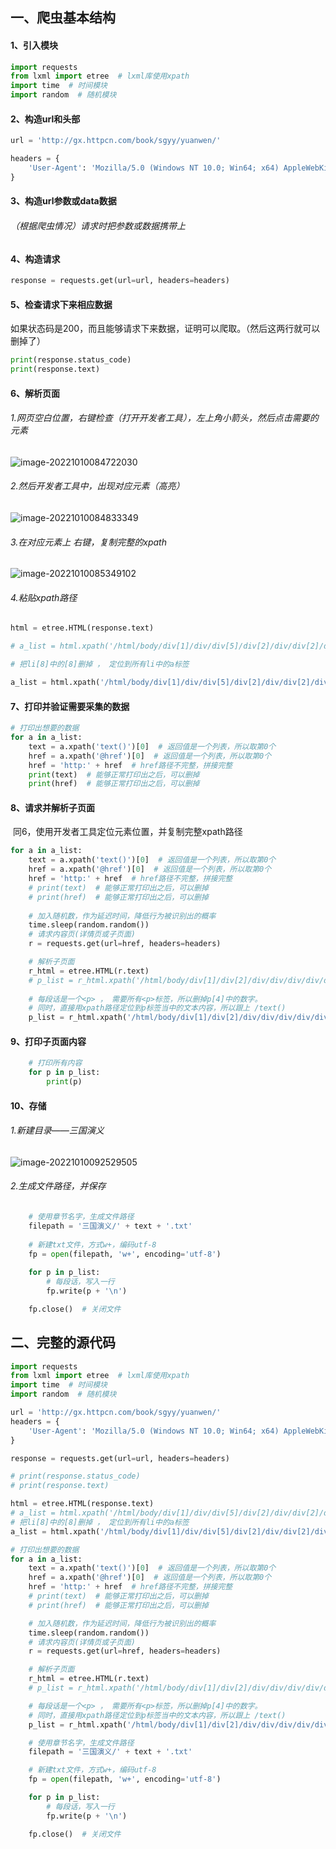 一、爬虫基本结构
----------------



#### 1、引入模块

```python
import requests  
from lxml import etree  # lxml库使用xpath
import time  # 时间模块
import random  # 随机模块
```



#### 2、构造url和头部

```python
url = 'http://gx.httpcn.com/book/sgyy/yuanwen/'

headers = {
    'User-Agent': 'Mozilla/5.0 (Windows NT 10.0; Win64; x64) AppleWebKit/537.36 (KHTML, like Gecko) Chrome/105.0.0.0 Safari/537.36'
}
```



#### 3、构造url参数或data数据

###### 	（根据爬虫情况）请求时把参数或数据携带上



#### 4、构造请求

```python
response = requests.get(url=url, headers=headers)
```



#### 5、检查请求下来相应数据

​	如果状态码是200，而且能够请求下来数据，证明可以爬取。（然后这两行就可以删掉了）

```python
print(response.status_code)
print(response.text)
```



#### 6、解析页面

###### 	1.网页空白位置，右键检查（打开开发者工具），左上角小箭头，然后点击需要的元素

![image-20221010084722030](爬虫基本结构.assets/image-20221010084722030.png)

###### 	2.然后开发者工具中，出现对应元素（高亮）

![image-20221010084833349](爬虫基本结构.assets/image-20221010084833349.png)

###### 	3.在对应元素上 右键，复制完整的xpath

![image-20221010085349102](爬虫基本结构.assets/image-20221010085349102.png)

###### 	4.粘贴xpath路径

```python
html = etree.HTML(response.text)

# a_list = html.xpath('/html/body/div[1]/div/div[5]/div[2]/div/div[2]/div[1]/div/ul/li[8]/a')

# 把li[8]中的[8]删掉 ， 定位到所有li中的a标签

a_list = html.xpath('/html/body/div[1]/div/div[5]/div[2]/div/div[2]/div[1]/div/ul/li/a')
```



#### 7、打印并验证需要采集的数据

```python
# 打印出想要的数据
for a in a_list:
    text = a.xpath('text()')[0]  # 返回值是一个列表，所以取第0个
    href = a.xpath('@href')[0]  # 返回值是一个列表，所以取第0个
    href = 'http:' + href  # href路径不完整，拼接完整
    print(text)  # 能够正常打印出之后，可以删掉
    print(href)  # 能够正常打印出之后，可以删掉
```



#### 8、请求并解析子页面

​	同6，使用开发者工具定位元素位置，并复制完整xpath路径

```python
for a in a_list:
    text = a.xpath('text()')[0]  # 返回值是一个列表，所以取第0个
    href = a.xpath('@href')[0]  # 返回值是一个列表，所以取第0个
    href = 'http:' + href  # href路径不完整，拼接完整
    # print(text)  # 能够正常打印出之后，可以删掉
    # print(href)  # 能够正常打印出之后，可以删掉
	
    # 加入随机数，作为延迟时间，降低行为被识别出的概率
    time.sleep(random.random())
    # 请求内容页(详情页或子页面)
    r = requests.get(url=href, headers=headers)

    # 解析子页面
    r_html = etree.HTML(r.text)
    # p_list = r_html.xpath('/html/body/div[1]/div[2]/div/div/div/div/div[3]/div[1]/p[4]')
    
    # 每段话是一个<p> ， 需要所有<p>标签，所以删掉p[4]中的数字。
    # 同时，直接用xpath路径定位到p标签当中的文本内容，所以跟上 /text()
    p_list = r_html.xpath('/html/body/div[1]/div[2]/div/div/div/div/div[3]/div[1]/p/text()')
```



#### 9、打印子页面内容

```python
	# 打印所有内容
    for p in p_list:
        print(p)
```



#### 10、存储

###### 	1.新建目录——三国演义

![image-20221010092529505](爬虫基本结构.assets/image-20221010092529505.png)

###### 	2.生成文件路径，并保存

```python
	# 使用章节名字，生成文件路径
    filepath = '三国演义/' + text + '.txt'
    
    # 新建txt文件，方式w+，编码utf-8
    fp = open(filepath, 'w+', encoding='utf-8')
    
    for p in p_list:
        # 每段话，写入一行
        fp.write(p + '\n')

    fp.close()  # 关闭文件
```



二、完整的源代码
----------------

```python
import requests  
from lxml import etree  # lxml库使用xpath
import time  # 时间模块
import random  # 随机模块

url = 'http://gx.httpcn.com/book/sgyy/yuanwen/'
headers = {
    'User-Agent': 'Mozilla/5.0 (Windows NT 10.0; Win64; x64) AppleWebKit/537.36 (KHTML, like Gecko) Chrome/105.0.0.0 Safari/537.36'
}

response = requests.get(url=url, headers=headers)

# print(response.status_code)
# print(response.text)

html = etree.HTML(response.text)
# a_list = html.xpath('/html/body/div[1]/div/div[5]/div[2]/div/div[2]/div[1]/div/ul/li[8]/a')
# 把li[8]中的[8]删掉 ， 定位到所有li中的a标签
a_list = html.xpath('/html/body/div[1]/div/div[5]/div[2]/div/div[2]/div[1]/div/ul/li/a')

# 打印出想要的数据
for a in a_list:
    text = a.xpath('text()')[0]  # 返回值是一个列表，所以取第0个
    href = a.xpath('@href')[0]  # 返回值是一个列表，所以取第0个
    href = 'http:' + href  # href路径不完整，拼接完整
    # print(text)  # 能够正常打印出之后，可以删掉
    # print(href)  # 能够正常打印出之后，可以删掉

    # 加入随机数，作为延迟时间，降低行为被识别出的概率
    time.sleep(random.random())
    # 请求内容页(详情页或子页面)
    r = requests.get(url=href, headers=headers)

    # 解析子页面
    r_html = etree.HTML(r.text)
    # p_list = r_html.xpath('/html/body/div[1]/div[2]/div/div/div/div/div[3]/div[1]/p[4]')

    # 每段话是一个<p> ， 需要所有<p>标签，所以删掉p[4]中的数字。
    # 同时，直接用xpath路径定位到p标签当中的文本内容，所以跟上 /text()
    p_list = r_html.xpath('/html/body/div[1]/div[2]/div/div/div/div/div[3]/div[1]/p/text()')

    # 使用章节名字，生成文件路径
    filepath = '三国演义/' + text + '.txt'

    # 新建txt文件，方式w+，编码utf-8
    fp = open(filepath, 'w+', encoding='utf-8')

    for p in p_list:
        # 每段话，写入一行
        fp.write(p + '\n')

    fp.close()  # 关闭文件

```
